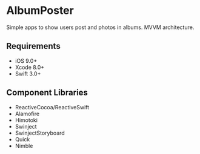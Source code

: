 # AlbumPoster
Simple apps to show users post and photos in albums. MVVM architecture.

## Requirements

- iOS 9.0+ 
- Xcode 8.0+
- Swift 3.0+

## Component Libraries
- ReactiveCocoa/ReactiveSwift
- Alamofire
- Himotoki
- Swinject
- SwinjectStoryboard
- Quick
- Nimble